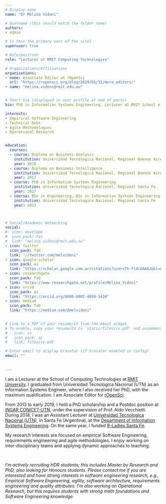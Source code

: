 ```yaml
---
# Display name
name: "Dr Melina Vidoni"

# Username (this should match the folder name)
authors:
- admin

# Is this the primary user of the site?
superuser: true

# Role/position
role: "Lecturer at RMIT Computing Technologies"

# Organizations/Affiliations
organizations:
- name: Associate Editor at rOpenSci
  url: "https://ropensci.org/blog/2019/01/31/more_editors/"
- name: "melina.vidoni@rmit.edu.au"


# Short bio (displayed in user profile at end of posts)
bio: PhD in Information Systems Engineering, Lecturer at RMIT School of Computing Technologies. Associate Editor of rOpenSci.

interests:
- Empirical Software Engineering
- Technical Debt
- Agile Methodologies
- Operational Research


education:
  courses:
  - course: Diploma on Business Analysis
    institution: Universidad Tecnologica Nacional, Regional Buenos Aires
    year: 2018
  - course: Diploma on Business Intelligence
    institution: Universidad Tecnologica Nacional, Regional Buenos Aires
    year: 2017
  - course: PhD in Information Systems Engineering
    institution: Universidad Tecnologica Nacional, Regional Santa Fe
    year: 2017
  - course: BSc in Engineering, BSc in Information Systems Engineering
    institution: Universidad Tecnologica Nacional, Regional Santa Fe
    year: 2013



# Social/Academic Networking
social:
#- icon: envelope
#  icon_pack: fas
#  link: "melina.vidoni@rmit.edu.au"
- icon: twitter
  icon_pack: fab
  link: "//twitter.com/melvidoni"
- icon: google-scholar
  icon_pack: ai
  link: "https://scholar.google.com.ar/citations?user=Th-fldcAAAAJ&hl=en"
- icon: researchgate
  icon_pack: fab
  link: "https://www.researchgate.net/profile/Melina_Vidoni"
- icon: orcid
  icon_pack: ai
  link: "https://orcid.org/0000-0002-4099-1430"
- icon: medium
  icon_pack: fab
  link: "https://medium.com/@melvidoni"

  
# Link to a PDF of your resume/CV from the About widget.
# To enable, copy your resume/CV to `static/files/cv.pdf` and uncomment the lines below.  
# - icon: cv
#   icon_pack: ai
#   link: files/cv.pdf

# Enter email to display Gravatar (if Gravatar enabled in Config)
email: ""
  
  
---
```



I am a Lecturer at the School of Computing Technologies at [RMIT University](https://www.rmit.edu.au/about/schools-colleges/science). I graduated from Universidad Tecnologica Nacional (UTN) as an Information Systems Engineer, where I also received her PhD, with the maximum qualification. I am Associate Editor for [rOpenSci](https://ropensci.org/blog/2019/01/31/more_editors/).

From 2013 to early 2019, I held a PhD scholarship and a Postdoc position at [INGAR CONICET-UTN](http://www.ingar.santafe-conicet.gov.ar/), under the supervision of Prof. Aldo Vecchietti. During 2018, I was an Assistant Lecturer at [Universidad Tecnologica Nacional (UTN)](https://www.frsf.utn.edu.ar/), in Santa Fe (Argentina), at the [Department of Information Systems Engineering](https://www.frsf.utn.edu.ar/institucional/departamentos/departamento-ingenieria-en-sistemas-de-informacion). On the same year, I funded [R-Ladies Santa Fe](https://www.meetup.com/rladies-santa-fe/).

My research interests are focused on empirical Software Engineering, requirements engineering and agile methodologies. I enjoy working on inter-disciplinary teams and applying dynamic approaches to teaching.

<br/>

_I’m actively recruiting HDR students; this includes Master by Research and PhD; also looking for Honours students. Please contact me if you are interested and have strong interests in software engineering research, e.g., Empirical Software Engineering, agility, software architecture, requirements engineering and quality attributes. I'm also working on Operational Research, but this requires students with strong math foundations and Software Engineering knowledge._

